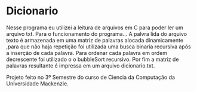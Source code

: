 # Dicionario
 
 
 Nesse programa eu  utilizei a leitura de arquivos em C para poder ler um arquivo txt.
 Para o funcionamento do programa...
 A palvra lida do arquivo texto é armazenada em uma matriz de palavras alocada dinamicamente ,para que não haja repetição 
 foi utilizada uma busca binaria recursiva após a inserção de cada palavra.
 Para ordenar cada palavra em ordem decrescente foi utilizado o o bubbleSort recursivo.
 Por fim a matriz de palavras resultante é impressa em um arquivo dicionario.txt.
 
 Projeto feito no 3º Semestre do curso de Ciencia da Computação da Universidade Mackenzie.
